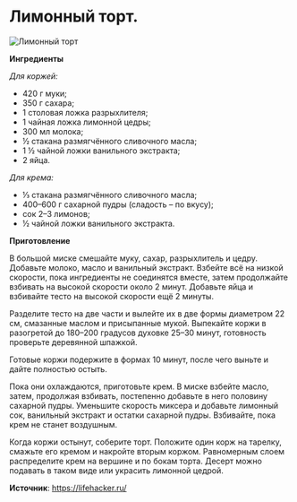 # Лимонный торт.

![Лимонный торт](/images/Kulinar/Vipechka/limon-tort.jpg 'Лимонный торт')

**Ингредиенты**

_Для коржей:_

- 420 г муки;
- 350 г сахара;
- 1 столовая ложка разрыхлителя;
- 1 чайная ложка лимонной цедры;
- 300 мл молока;
- ½ стакана размягчённого сливочного масла;
- 1 ½ чайной ложки ванильного экстракта;
- 2 яйца.

_Для крема:_

- ⅓ стакана размягчённого сливочного масла;
- 400–600 г сахарной пудры (сладость – по вкусу);
- сок 2–3 лимонов;
- ½ чайной ложки ванильного экстракта.

**Приготовление**

В большой миске смешайте муку, сахар, разрыхлитель и цедру. Добавьте молоко, масло и ванильный экстракт. Взбейте всё на низкой скорости, пока ингредиенты не соединятся вместе, затем продолжайте взбивать на высокой скорости около 2 минут. Добавьте яйца и взбивайте тесто на высокой скорости ещё 2 минуты.

Разделите тесто на две части и вылейте их в две формы диаметром 22 см, смазанные маслом и присыпанные мукой. Выпекайте коржи в разогретой до 180–200 градусов духовке 25–30 минут, готовность проверьте деревянной шпажкой.

Готовые коржи подержите в формах 10 минут, после чего выньте и дайте полностью остыть.

Пока они охлаждаются, приготовьте крем. В миске взбейте масло, затем, продолжая взбивать, постепенно добавьте в него половину сахарной пудры. Уменьшите скорость миксера и добавьте лимонный сок, ванильный экстракт и остатки сахарной пудры. Взбивайте, пока крем не станет воздушным.

Когда коржи остынут, соберите торт. Положите один корж на тарелку, смажьте его кремом и накройте вторым коржом. Равномерным слоем распределите крем на вершине и по бокам торта. Десерт можно подавать в таком виде или украсить лимонной цедрой.

**Источник**: https://lifehacker.ru/
